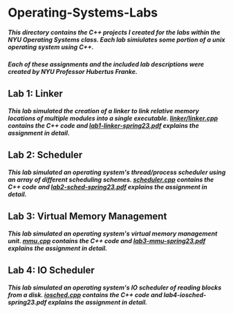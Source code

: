# Operating-Systems-Labs
##### This directory contains the C++ projects I created for the labs within the NYU Operating Systems class. Each lab simiulates some portion of a unix operating system using C++.

##### Each of these assignments and the included lab descriptions were created by NYU Professor Hubertus Franke.

## Lab 1: Linker
##### This lab simulated the creation of a linker to link relative memory locations of multiple modules into a single executable. [linker/linker.cpp](linker.cpp) contains the C++ code and [lab1-linker-spring23.pdf](linker/lab1-linker-spring23.pdf) explains the assignment in detail.

## Lab 2: Scheduler
##### This lab simulated an operating system's thread/process scheduler using an array of different scheduling schemes. [scheduler.cpp](scheduler/scheduler.cpp) contains the C++ code and [lab2-sched-spring23.pdf](scheduler/lab2-sched-spring23.pdf) explains the assignment in detail.

## Lab 3: Virtual Memory Management
##### This lab simulated an operating system's virtual memory management unit. [mmu.cpp](mmu/mmu.cpp) contains the C++ code and [lab3-mmu-spring23.pdf](mmu/lab3-mmu-spring23.pdf) explains the assignment in detail.

## Lab 4: IO Scheduler
##### This lab simulated an operating system's IO scheduler of reading blocks from a disk. [iosched.cpp](iosched/iosched.cpp) contains the C++ code and lab4-iosched-spring23.pdf explains the assignment in detail.

